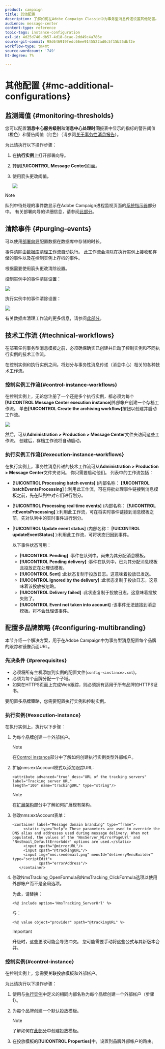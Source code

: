 ```yaml
---
product: campaign
title: 其他配置
description: 了解如何在Adobe Campaign Classic中为事务型消息传递设置其他配置。
audience: message-center
content-type: reference
topic-tags: instance-configuration
exl-id: 4d25d740-db57-4d18-8cae-2dd49c4a786e
source-git-commit: 98d646919fedc66ee9145522ad0c5f15b25dbf2e
workflow-type: tm+mt
source-wordcount: '749'
ht-degree: 7%

---
```


# 其他配置 {#mc-additional-configurations}

## 监测阈值 {#monitoring-thresholds}

您可以配置&#x200B;**消息中心服务级别**&#x200B;和&#x200B;**消息中心处理时间**&#x200B;报表中显示的指标的警告阈值（橙色）和警告阈值（红色）（请参阅[关于事务性消息报告](../../message-center/using/about-transactional-messaging-reports.md)）。

为此请执行以下操作步骤：

1. 在&#x200B;**执行实例**&#x200B;上打开部署向导。

1. 转到&#x200B;**[!UICONTROL Message Center]**&#x200B;页面。

1. 使用箭头更改阈值。

   ![](assets/messagecenter_monitor_events_001.png)

>[!NOTE]
>
>队列中待处理的事件数显示在Adobe Campaign进程监视页面的[系统指示器](../../production/using/monitoring-processes.md#system-indicators)部分中。 有关部署向导的详细信息，请参阅[此部分](../../installation/using/deploying-an-instance.md#deployment-wizard)。

## 清除事件 {#purging-events}

可以使用[部署向导](../../production/using/database-cleanup-workflow.md#deployment-wizard)配置数据在数据库中存储的时长。

事件清除由[数据库清理工作流](../../production/using/database-cleanup-workflow.md)自动执行。 此工作流会清除在执行实例上接收和存储的事件以及在控制实例上存档的事件。

根据需要使用箭头更改清除设置。

控制实例中的事件清除设置：

![](assets/messagecenter_delete_events_001.png)

执行实例中的事件清除设置：

![](assets/messagecenter_delete_events_002.png)

有关数据库清理工作流的更多信息，请参阅[此部分](../../production/using/database-cleanup-workflow.md)。


## 技术工作流 {#technical-workflows}

在部署任何事务型消息模板之前，必须确保确实已创建并启动了控制实例和不同执行实例的技术工作流。

在控制实例和执行实例之间，将划分与事务性消息传递（消息中心）相关的各种技术工作流。

### 控制实例工作流{#control-instance-workflows}

在控制实例上，无论您注册了一个还是多个执行实例，都必须为每个&#x200B;**[!UICONTROL Message Center execution instance]**&#x200B;外部帐户创建一个存档工作流。 单击&#x200B;**[!UICONTROL Create the archiving workflow]**&#x200B;按钮以创建并启动工作流。

![](assets/messagecenter_archiving_002.png)

然后，可从&#x200B;**Administration > Production > Message Center**&#x200B;文件夹访问这些工作流。 创建后，存档工作流将自动启动。

<!--**Minimal architecture**

Once the control and execution modules are installed on the same instance, you must create the archiving workflow using the deployment wizard. Click the **[!UICONTROL Create the archiving workflow]** button to create and start the workflow.

![](assets/messagecenter_archiving_001.png)-->

### 执行实例工作流{#execution-instance-workflows}

在执行实例上，事务性消息传递的技术工作流可从&#x200B;**Administration > Production > Message Center**&#x200B;文件夹访问。 你只需要启动他们。 列表中的工作流包括：

* **[!UICONTROL Processing batch events]** (内部名称： **[!UICONTROL batchEventsProcessing]** ):利用此工作流，可在将批处理事件链接到消息模板之前，先在队列中对它们进行划分。
* **[!UICONTROL Processing real time events]** (内部名称： **[!UICONTROL rtEventsProcessing]** ):利用此工作流，可在将实时事件链接到消息模板之前，先对队列中的实时事件进行划分。
* **[!UICONTROL Update event status]** (内部名称： **[!UICONTROL updateEventStatus]** ):利用此工作流，可将状态归因到事件。

   以下事件状态可用：

   * **[!UICONTROL Pending]** :事件在队列中。尚未为其分配消息模板。
   * **[!UICONTROL Pending delivery]** :事件在队列中，已为其分配消息模板且投放正在处理该模板。
   * **[!UICONTROL Sent]** :此状态复制于投放日志。这意味着投放已发送。
   * **[!UICONTROL Ignored by the delivery]** :此状态复制于投放日志。这意味着该投放被忽略。
   * **[!UICONTROL Delivery failed]** :此状态复制于投放日志。这意味着投放失败了。
   * **[!UICONTROL Event not taken into account]** :该事件无法链接到消息模板。将不会处理该事件。

## 配置多品牌策略 {#configuring-multibranding}

本节介绍一个解决方案，用于在Adobe Campaign中为事务型消息配置每个品牌的跟踪和镜像页面URL。

### 先决条件 {#prerequisites}

* 必须将所有主机添加到实例的配置文件(`config-<instance>.xml`)。
* 必须为每个品牌分配一个子域。
* 如果在HTTPS页面上完成Web跟踪，则必须拥有适用于所有品牌的HTTPS证书。

要配置多品牌策略，您需要配置执行实例和控制实例。

### 执行实例{#execution-instance}

在执行实例上，执行以下步骤：

1. 为每个品牌创建一个外部帐户。

   >[!NOTE]
   >
   >在[Control instance](../../message-center/using/configuring-instances.md#control-instance)部分中了解如何创建执行实例类型外部帐户。

1. 扩展nms:extAccount模式以添加跟踪URL:

   ```
   <attribute advanced="true" desc="URL of the tracking servers" label="Tracking server URL"
   length="100" name="trackingURL" type="string"/>
   ```

   >[!NOTE]
   >
   >在[扩展架构](../../configuration/using/extending-a-schema.md)部分中了解如何扩展现有架构。

1. 修改nms:extAccount表单：

   ```
   <container label="Message domain branding" type="frame">
        <static type="help"> These parameters are used to override the DNS alias and addresses used during message delivery. When not populated, the values of the 'NmsServer_MirrorPageUrl' and 'NmsEmail_DefaultErrorAddr' options are used.</static>
        <input xpath="@mirrorURL"/>
        <input xpath="@trackingURL"/>
        <input img="nms:sendemail.png" menuId="deliveryMenuBuilder" type="scriptEdit">
               xpath="errorAddress"/>
      </container>
   ```

1. 修改NmsTracking_OpenFormula和NmsTracking_ClickFormula选项以使用外部帐户而不是全局选项。

   为此，请替换：

   ```
   <%@ include option='NmsTracking_ServerUrl' %>
   ```

   与：

   ```
   <%@ value object="provider" xpath="@trackingURL" %>
   ```

   >[!IMPORTANT]
   >
   >升级时，这些更改可能会导致冲突。 您可能需要手动将这些公式与其新版本合并。

### 控制实例{#control-instance}

在控制实例上，您需要关联投放模板和外部帐户。

为此请执行以下操作步骤：

1. 使用与[执行实例](#execution-instance)中定义的相同内部名称为每个品牌创建一个外部帐户（步骤1）。

1. 为每个品牌创建一个默认投放模板。

   >[!NOTE]
   >
   >    了解如何在[此部分](../../delivery/using/creating-a-delivery-template.md#creating-a-new-template)中创建投放模板。

1. 在投放模板的&#x200B;**[!UICONTROL Properties]**&#x200B;中，设置到品牌外部帐户的路由。

